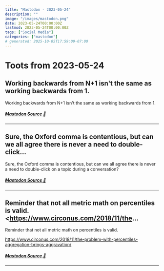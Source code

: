 ```yaml
---
title: "Mastodon - 2023-05-24"
description: ""
image: "/images/mastodon.png"
date: 2023-05-24T00:00:00Z
lastmod: 2023-05-24T00:00:00Z
tags: ["Social Media"]
categories: ["mastodon"]
# generated: 2025-10-05T17:59:09-07:00
---
```


# Toots from 2023-05-24

## Working backwards from N+1 isn't the same as working backwards from 1.

Working backwards from N+1 isn't the same as working backwards from 1.

##### [Mastodon Source 🐘](https://hachyderm.io/@mweagle/110425088099330304)

---

## Sure, the Oxford comma is contentious, but can we all agree there is never a need to double-click...

Sure, the Oxford comma is contentious, but can we all agree there is never a need to double-click on a topic during a conversation?

##### [Mastodon Source 🐘](https://hachyderm.io/@mweagle/110421828676209194)

---

## Reminder that not all metric math on percentiles is valid.  <https://www.circonus.com/2018/11/the...

Reminder that not all metric math on percentiles is valid.

<https://www.circonus.com/2018/11/the-problem-with-percentiles-aggregation-brings-aggravation/>

##### [Mastodon Source 🐘](https://hachyderm.io/@mweagle/110420774392219071)

---

